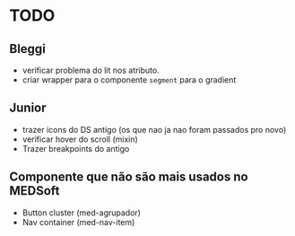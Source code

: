 # TODO

## Bleggi

- verificar problema do lit nos atributo.
- criar wrapper para o componente `segment` para o gradient

## Junior

- trazer icons do DS antigo (os que nao ja nao foram passados pro novo)
- verificar hover do scroll (mixin)
- Trazer breakpoints do antigo

## Componente que não são mais usados no MEDSoft

- Button cluster (med-agrupador)
- Nav container (med-nav-item)
